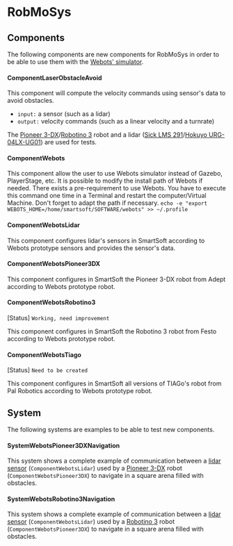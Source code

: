 # RobMoSys

## Components
The following components are new components for RobMoSys in order to be able to use them with the [Webots' simulator](https://cyberbotics.com).

#### ComponentLaserObstacleAvoid
This component will compute the velocity commands using sensor's data to avoid obstacles.
* `input:` a sensor (such as a lidar)
* `output:` velocity commands (such as a linear velocity and a turnrate)

The [Pioneer 3-DX](https://cyberbotics.com/doc/guide/pioneer-3dx)/[Robotino 3](https://cyberbotics.com/doc/guide/robotino3) robot and a lidar ([Sick LMS 291](https://cyberbotics.com/doc/guide/lidar-sensors#sick-lms-291)/[Hokuyo URG-04LX-UG01](https://cyberbotics.com/doc/guide/lidar-sensors#hokuyo-urg-04lx-ug01)) are used for tests.

#### ComponentWebots
This component allow the user to use Webots simulator instead of Gazebo, PlayerStage, etc. It is possible to modify the install path of Webots if needed. There exists a pre-requirement to use Webots. You have to execute this command one time in a Terminal and restart the computer/Virtual Machine. Don't forget to adapt the path if necessary.
`echo -e "export WEBOTS_HOME=/home/smartsoft/SOFTWARE/webots" >> ~/.profile`

#### ComponentWebotsLidar
This component configures lidar's sensors in SmartSoft according to Webots prototype sensors and provides the sensor's data.

#### ComponentWebotsPioneer3DX
This component configures in SmartSoft the Pioneer 3-DX robot from Adept according to Webots prototype robot.

#### ComponentWebotsRobotino3
[Status] `Working, need improvement`

This component configures in SmartSoft the Robotino 3 robot from Festo according to Webots prototype robot.

#### ComponentWebotsTiago
[Status] `Need to be created`

This component configures in SmartSoft all versions of TIAGo's  robot from Pal Robotics according to Webots prototype robot.



## System
The following systems are examples to be able to test new components.

#### SystemWebotsPioneer3DXNavigation
This system shows a complete example of communication between a [lidar sensor](https://cyberbotics.com/doc/guide/lidar-sensors) (`ComponentWebotsLidar`) used by a [Pioneer 3-DX](https://cyberbotics.com/doc/guide/pioneer-3dx) robot (`ComponentWebotsPioneer3DX`) to navigate in a square arena filled with obstacles.

#### SystemWebotsRobotino3Navigation
This system shows a complete example of communication between a [lidar sensor](https://cyberbotics.com/doc/guide/lidar-sensors) (`ComponentWebotsLidar`) used by a [Robotino 3](https://cyberbotics.com/doc/guide/robotino3) robot (`ComponentWebotsPioneer3DX`) to navigate in a square arena filled with obstacles.
